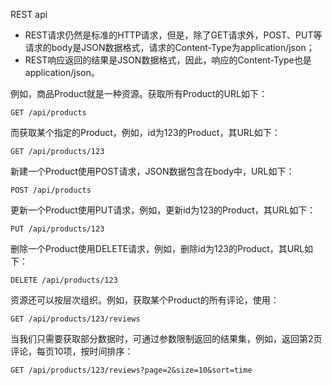 REST api

- REST请求仍然是标准的HTTP请求，但是，除了GET请求外，POST、PUT等请求的body是JSON数据格式，请求的Content-Type为application/json；
- REST响应返回的结果是JSON数据格式，因此，响应的Content-Type也是application/json。

例如，商品Product就是一种资源。获取所有Product的URL如下：

```
GET /api/products
```

而获取某个指定的Product，例如，id为123的Product，其URL如下：

```
GET /api/products/123
```

新建一个Product使用POST请求，JSON数据包含在body中，URL如下：

```
POST /api/products
```
更新一个Product使用PUT请求，例如，更新id为123的Product，其URL如下：

```
PUT /api/products/123
```

删除一个Product使用DELETE请求，例如，删除id为123的Product，其URL如下：

```
DELETE /api/products/123
```

资源还可以按层次组织。例如，获取某个Product的所有评论，使用：

```
GET /api/products/123/reviews
```

当我们只需要获取部分数据时，可通过参数限制返回的结果集，例如，返回第2页评论，每页10项，按时间排序：

```
GET /api/products/123/reviews?page=2&size=10&sort=time
```
